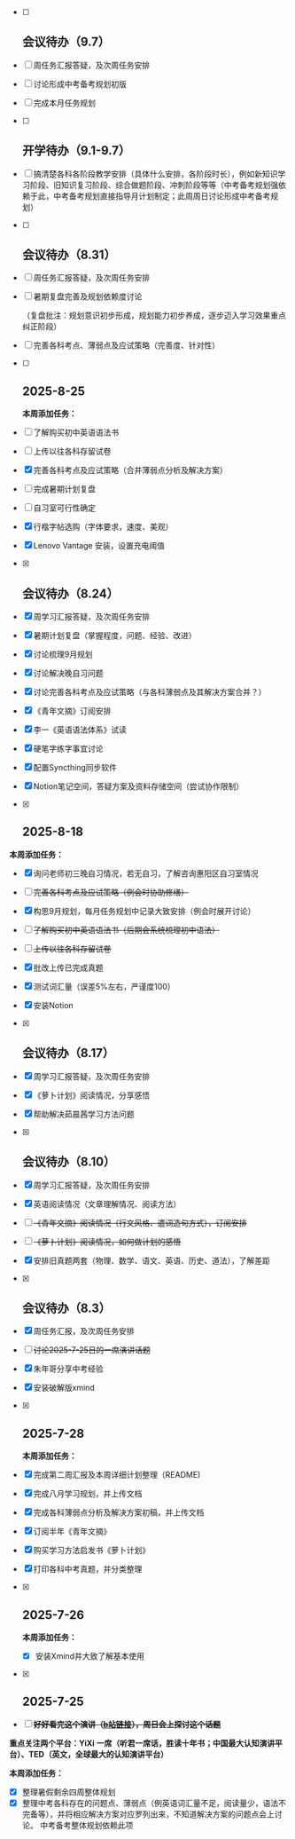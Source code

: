 - [ ] ## 会议待办（9.7）

- [ ] 周任务汇报答疑，及次周任务安排

- [ ] 讨论形成中考备考规划初版

- [ ] 完成本月任务规划



- [ ] ## 开学待办（9.1-9.7）

- [ ] 搞清楚各科各阶段教学安排（具体什么安排，各阶段时长），例如新知识学习阶段、旧知识复习阶段、综合做题阶段、冲刺阶段等等（中考备考规划强依赖于此，中考备考规划直接指导月计划制定；此周周日讨论形成中考备考规划）

  

- [ ] ## 会议待办（8.31）

- [ ] 周任务汇报答疑，及次周任务安排

- [ ] 暑期复盘完善及规划依赖度讨论

  （复盘批注：规划意识初步形成，规划能力初步养成，逐步迈入学习效果重点纠正阶段）

- [ ] 完善各科考点、薄弱点及应试策略（完善度、针对性）



- [ ] ## 2025-8-25

  **本周添加任务：**

- [ ] 了解购买初中英语语法书

- [ ] 上传以往各科存留试卷

- [x] 完善各科考点及应试策略（合并薄弱点分析及解决方案）

- [ ] 完成暑期计划复盘

- [ ] 自习室可行性确定

- [x] 行楷字帖选购（字体要求，速度、美观）

- [x] Lenovo Vantage 安装，设置充电阈值

  

- [x] ## 会议待办（8.24）

- [x] 周学习汇报答疑，及次周任务安排

- [x] 暑期计划复盘（掌握程度，问题、经验、改进）

- [x] 讨论梳理9月规划

- [x] 讨论解决晚自习问题

- [x] 讨论完善各科考点及应试策略（与各科薄弱点及其解决方案合并？）

- [x] 《青年文摘》订阅安排

- [x] 李一《英语语法体系》试读

- [x] 硬笔字练字事宜讨论

- [x] 配置Syncthing同步软件

- [x] Notion笔记空间，答疑方案及资料存储空间（尝试协作限制）

  

- [x] ## 2025-8-18

**本周添加任务：**

- [x] 询问老师初三晚自习情况，若无自习，了解咨询惠阳区自习室情况

- [ ] ~~完善各科考点及应试策略（例会时协助修缮）~~

- [x] 构思9月规划，每月任务规划中记录大致安排（例会时展开讨论）

- [ ] ~~了解购买初中英语语法书（后期会系统梳理初中语法）~~

- [ ] ~~上传以往各科存留试卷~~

- [x] 批改上传已完成真题

- [x] 测试词汇量（误差5%左右，严谨度100）

- [x] 安装Notion

  

- [x] ## 会议待办（8.17）

- [x] 周学习汇报答疑，及次周任务安排

- [x] 《萝卜计划》阅读情况，分享感悟

- [x] 帮助解决茹晨茜学习方法问题



- [x] ## 会议待办（8.10）

- [x] 周学习汇报答疑，及次周任务安排

- [x] 英语阅读情况（文章理解情况、阅读方法）

- [ ] ~~《青年文摘》阅读情况（行文风格、遣词造句方式），订阅安排~~

- [ ] ~~《萝卜计划》阅读情况，如何做计划的感悟~~

- [x] 安排旧真题两套（物理、数学、语文、英语、历史、道法），了解差距

  

- [x] ## 会议待办（8.3）

- [x] 周任务汇报，及次周任务安排

- [ ] ~~讨论2025-7-25日的一席演讲话题~~

- [x] 朱年哥分享中考经验

- [x] 安装破解版xmind

  

- [x] ## 2025-7-28

  **本周添加任务：**

- [x] 完成第二周汇报及本周详细计划整理（README)

- [x] 完成八月学习规划，并上传文档

- [x] 完成各科薄弱点分析及解决方案初稿，并上传文档

- [x] 订阅半年《青年文摘》

- [x] 购买学习方法启发书《萝卜计划》

- [x] 打印各科中考真题，并分类整理



- [x] ## 2025-7-26

  **本周添加任务：**

  - [x] 安装Xmind并大致了解基本使用

  

- [x] ## 2025-7-25

- [ ] ~~**好好看完这个演讲（[b站链接]( https://www.bilibili.com/video/BV1rFuGz5EqT/?share_source=copy_web&vd_source=8a6100bdb0a5150174710aa5fda549b1)），周日会上探讨这个话题**~~

**重点关注两个平台：YiXi 一席（听君一席话，胜读十年书；中国最大认知演讲平台）、TED（英文，全球最大的认知演讲平台）**

**本周添加任务：**

- [x] 整理暑假剩余四周整体规划
- [x] 整理中考各科存在的问题点、薄弱点（例英语词汇量不足，阅读量少，语法不完备等），并将相应解决方案对应罗列出来，不知道解决方案的问题点会上讨论。 中考备考整体规划依赖此项
